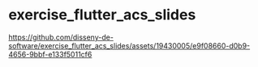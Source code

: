 # exercise_flutter_acs_slides





https://github.com/disseny-de-software/exercise_flutter_acs_slides/assets/19430005/e9f08660-d0b9-4656-9bbf-e133f5011cf6

